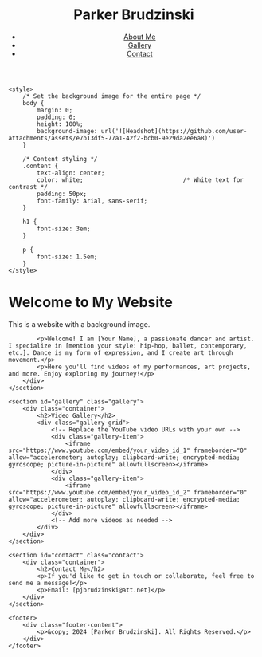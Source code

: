 
<html lang="en">
<head>
    <meta charset="UTF-8">
    <meta name="viewport" content="width=device-width, initial-scale=1.0">
    <meta name="description" content=" Showcasing my dance and artistry.">
    <title></title>
    <link rel="stylesheet" href="styles.css">
</head>
<body>
    <header>
        <div class="navbar">
            <h1>Parker Brudzinski</h1>
            <nav>
                <ul>
                    <li><a href="#about">About Me</a></li>
                    <li><a href="#gallery">Gallery</a></li>
                    <li><a href="#contact">Contact</a></li>
                </ul>
            </nav>
        </div>
    </header>
<!DOCTYPE html>
<html lang="en">
<head>
<!DOCTYPE html>
<html lang="en">
<head>
    <meta charset="UTF-8">
    <meta name="viewport" content="width=device-width, initial-scale=1.0">
    <title>Website with Background Image</title>

    <style>
        /* Set the background image for the entire page */
        body {
            margin: 0;
            padding: 0;
            height: 100%;
            background-image: url('![Headshot](https://github.com/user-attachments/assets/e7b13df5-77a1-42f2-bcb0-9e29da2ee6a8)')
        }

        /* Content styling */
        .content {
            text-align: center;
            color: white;                            /* White text for contrast */
            padding: 50px;
            font-family: Arial, sans-serif;
        }

        h1 {
            font-size: 3em;
        }

        p {
            font-size: 1.5em;
        }
    </style>
</head>
<body>
    <div class="content">
        <h1>Welcome to My Website</h1>
        <p>This is a website with a background image.</p>
    </div>
</body>
</html>

            <p>Welcome! I am [Your Name], a passionate dancer and artist. I specialize in [mention your style: hip-hop, ballet, contemporary, etc.]. Dance is my form of expression, and I create art through movement.</p>
            <p>Here you'll find videos of my performances, art projects, and more. Enjoy exploring my journey!</p>
        </div>
    </section>

    <section id="gallery" class="gallery">
        <div class="container">
            <h2>Video Gallery</h2>
            <div class="gallery-grid">
                <!-- Replace the YouTube video URLs with your own -->
                <div class="gallery-item">
                    <iframe src="https://www.youtube.com/embed/your_video_id_1" frameborder="0" allow="accelerometer; autoplay; clipboard-write; encrypted-media; gyroscope; picture-in-picture" allowfullscreen></iframe>
                </div>
                <div class="gallery-item">
                    <iframe src="https://www.youtube.com/embed/your_video_id_2" frameborder="0" allow="accelerometer; autoplay; clipboard-write; encrypted-media; gyroscope; picture-in-picture" allowfullscreen></iframe>
                </div>
                <!-- Add more videos as needed -->
            </div>
        </div>
    </section>

    <section id="contact" class="contact">
        <div class="container">
            <h2>Contact Me</h2>
            <p>If you'd like to get in touch or collaborate, feel free to send me a message!</p>
            <p>Email: [pjbrudzinski@att.net]</p>
        </div>
    </section>

    <footer>
        <div class="footer-content">
            <p>&copy; 2024 [Parker Brudzinski]. All Rights Reserved.</p>
        </div>
    </footer>

